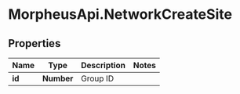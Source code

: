 # MorpheusApi.NetworkCreateSite

## Properties

Name | Type | Description | Notes
------------ | ------------- | ------------- | -------------
**id** | **Number** | Group ID | 


